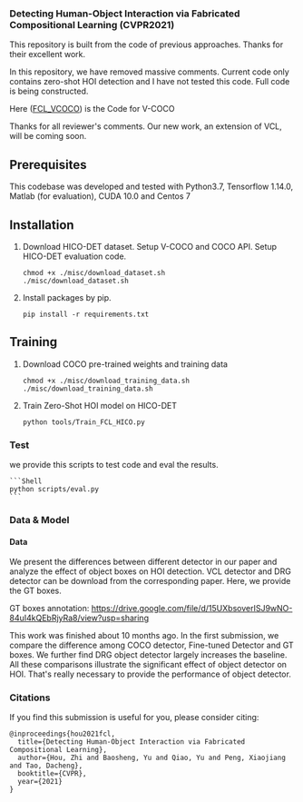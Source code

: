 ### Detecting Human-Object Interaction via Fabricated Compositional Learning (CVPR2021)


This repository is built from the code of previous approaches. Thanks for their excellent work.


In this repository, we have removed massive comments. Current code only contains zero-shot HOI detection and I have not tested this code. Full code is being constructed.

Here ([FCL_VCOCO](https://github.com/zhihou7/FCL_VCOCO)) is the Code for V-COCO 

Thanks for all reviewer's comments. Our new work, an extension of VCL, will be coming soon.

## Prerequisites

This codebase was developed and tested with Python3.7, Tensorflow 1.14.0, Matlab (for evaluation), CUDA 10.0 and Centos 7


## Installation

1. Download HICO-DET dataset. Setup V-COCO and COCO API. Setup HICO-DET evaluation code.
    ```Shell
    chmod +x ./misc/download_dataset.sh 
    ./misc/download_dataset.sh 
    ```

2. Install packages by pip.

    ```
    pip install -r requirements.txt
    ```
   
## Training
1. Download COCO pre-trained weights and training data
    ```Shell
    chmod +x ./misc/download_training_data.sh 
    ./misc/download_training_data.sh
    ```

3. Train Zero-Shot HOI model on HICO-DET
    ```Shell
    python tools/Train_FCL_HICO.py
    ```
    
### Test

we provide this scripts to test code and eval the results.

    ```Shell
    python scripts/eval.py
    ```
    
### Data & Model
#### Data
We present the differences between different detector in our paper and analyze the effect of object boxes on HOI detection. VCL detector and DRG detector can be download from the corresponding paper. 
Here, we provide the GT boxes.

GT boxes annotation: https://drive.google.com/file/d/15UXbsoverISJ9wNO-84uI4kQEbRjyRa8/view?usp=sharing

This work was finished about 10 months ago. In the first submission, we compare the difference among COCO detector, Fine-tuned Detector and GT boxes. We further find DRG object detector largely increases the baseline. 
All these comparisons illustrate the significant effect of object detector on HOI. That's really necessary to provide the performance of object detector.


### Citations
If you find this submission is useful for you, please consider citing:

```
@inproceedings{hou2021fcl,
  title={Detecting Human-Object Interaction via Fabricated Compositional Learning},
  author={Hou, Zhi and Baosheng, Yu and Qiao, Yu and Peng, Xiaojiang and Tao, Dacheng},
  booktitle={CVPR},
  year={2021}
}
```
